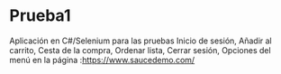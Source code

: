 # Prueba1
Aplicación en C#/Selenium para las pruebas   Inicio de sesión, Añadir al carrito, Cesta de la compra, Ordenar lista, Cerrar sesión, Opciones del menú en la página :https://www.saucedemo.com/ 
